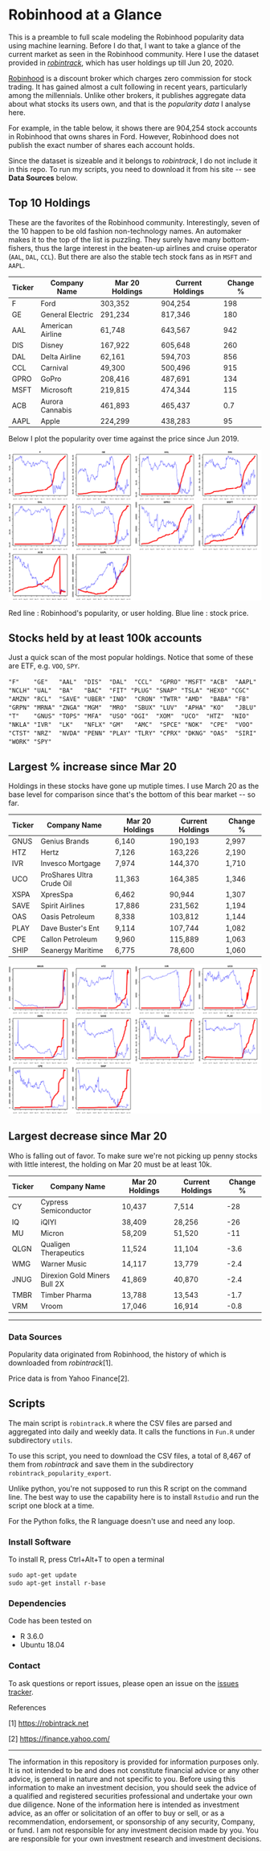 # Robinhood at a Glance

This is a preamble to full scale modeling the Robinhood popularity data using machine learning. Before I do that, I want to 
take a glance of the current market as seen in the Robinhood community. Here I use the dataset provided in [*robintrack*](https://robintrack.net), 
which has user holdings up till Jun 20, 2020. 

[Robinhood](https://robinhood.com) is a discount broker which charges zero commission for stock trading. It has gained almost a cult following in
recent years, particularly among the millennials. Unlike other brokers, it publishes aggregate data about what stocks its
users own, and that is the *popularity data* I analyse here. 

For example, in the table below, it shows there are 904,254 stock accounts in Robinhood 
that owns shares in Ford. However, Robinhood does not publish the exact number of shares each account holds. 

Since the dataset is sizeable and it belongs to *robintrack*, I do not include it in this repo. 
To run my scripts, you need to download it from his site -- see __Data Sources__ below.

## Top 10 Holdings
These are the favorites of the Robinhood community. Interestingly, seven of the 10 happen to be old fashion non-technology names. An automaker makes it to the top of the list is puzzling. They surely have many bottom-fishers, thus the large interest in the beaten-up airlines and cruise operator (`AAL`, `DAL`, `CCL`). But there are also the stable tech stock fans as in `MSFT`  and `AAPL`.


| Ticker    |  Company Name   | Mar 20 Holdings | Current Holdings | Change % |
| -----------|--------|---------|---------|------|
|    F  |  Ford | 303,352  |  904,254 |  198  |
|   GE  |  General Electric |291,234  |  817,346 | 180  |
|     AAL |  American Airline  |61,748  |  643,567 | 942 |
|  DIS  | Disney |167,922  |  605,648 | 260  |
|  DAL  |   Delta Airline | 62,161  |  594,703 | 856 |
|  CCL  |  Carnival | 49,300  |  500,496 | 915 |
| GPRO  | GoPro |208,416  |  487,691 | 134|
| MSFT  |  Microsoft |219,815  |  474,344 | 115 |
|    ACB  | Aurora Cannabis |461,893  |  465,437 | 0.7|
|   AAPL  |  Apple |224,299  |  438,283 | 95 |

Below I plot the popularity over time against the price since Jun 2019. 

![top_ten](plots/Top_10.png)

Red line : Robinhood's popularity, or user holding. Blue line : stock price.


## Stocks held by at least 100k accounts
Just a quick scan of the most popular holdings. Notice that some of these are ETF, e.g. `VOO`, `SPY`. 

`"F"    "GE"   "AAL"  "DIS"  "DAL"  "CCL"  "GPRO" "MSFT" "ACB"  "AAPL" "NCLH" "UAL"  "BA"   "BAC"  "FIT"
"PLUG" "SNAP" "TSLA" "HEXO" "CGC"  "AMZN" "RCL"  "SAVE" "UBER" "INO"  "CRON" "TWTR" "AMD"  "BABA" "FB" "GRPN" "MRNA" "ZNGA"
"MGM"  "MRO"  "SBUX" "LUV"  "APHA" "KO"   "JBLU" "T"    "GNUS" "TOPS" "MFA"  "USO" "OGI"  "XOM"  "UCO"  "HTZ"  "NIO"  "NKLA" "IVR"  "LK"   "NFLX" "GM"   "AMC"  "SPCE" "NOK"  "CPE"  "VOO" "CTST" "NRZ"  "NVDA" "PENN" "PLAY" "TLRY" "CPRX" "DKNG" "OAS"  "SIRI" "WORK" "SPY"` 


## Largest % increase since Mar 20
Holdings in these stocks have gone up mutiple times. I use March 20 as the base level for comparison since that's the bottom of this bear market -- so far. 

    
| Ticker    |  Company Name   | Mar 20 Holdings | Current Holdings | Change % |
| -----------|--------|---------|---------|------|
| GNUS   | Genius Brands |  6,140 |   190,193  | 2,997 |
|  HTZ   | Hertz|  7,126 |   163,226|  2,190|
|  IVR   | Invesco Mortgage|  7,974  |  144,370 |  1,710|
|  UCO  |ProShares Ultra Crude Oil|  11,363  |  164,385 |  1,346|
| XSPA  |XpresSpa |   6,462  |   90,944 |  1,307|
| SAVE  |Spirit Airlines|  17,886  |  231,562 |  1,194|
|  OAS  |Oasis Petroleum|   8,338  |  103,812 |  1,144|
| PLAY  |Dave Buster's Ent|   9,114  |  107,744 |  1,082|
|  CPE  |Callon Petroleum|   9,960  |  115,889 |  1,063|
| SHIP  |Seanergy Maritime|   6,775  |   78,600 |  1,060|


![top_ten](plots/Largest_incr.png)



## Largest decrease since Mar 20
Who is falling out of favor. To make sure we're not picking up penny stocks with little
interest, the holding on Mar 20 must be at least 10k. 


| Ticker    |  Company Name   | Mar 20 Holdings | Current Holdings | Change % |
| -----------|--------|---------|---------|------|
|   CY  |Cypress Semiconductor |   10,437 |     7,514|  -28 |
|   IQ  |iQIYI|   38,409 |     28,256| -26 |
|   MU |Micron|    58,209|     51,520| -11|
| QLGN  |Qualigen Therapeutics|   11,524|     11,104|  -3.6|
|  WMG  |Warner Music|   14,117|     13,779|  -2.4|
| JNUG  |Direxion Gold Miners Bull 2X|   41,869|  40,870|  -2.4|
| TMBR  |Timber Pharma|   13,788|     13,543|  -1.7|
|  VRM   |Vroom|  17,046|     16,914|  -0.8|


-----
 
### Data Sources
Popularity data originated from Robinhood, the history of which is downloaded from *robintrack*[1]. 

Price data is from Yahoo Finance[2].

## Scripts
The main script is `robintrack.R` where the CSV files are parsed and aggregated into daily and weekly data. It calls the functions in `Fun.R` under subdirectory `utils`.

To use this script, you need to download the CSV files, a total of 8,467 of them from *robintrack* and save them in the subdirectory `robintrack_popularity_export`. 

Unlike python, you're not supposed to run this R script on the command line. The best way to use the capability here is to install `Rstudio` and run the script one block at a time.

For the Python folks, the R language doesn't use and need any loop. 


### Install Software
To install R, press Ctrl+Alt+T to open a terminal

    sudo apt-get update 
    sudo apt-get install r-base

### Dependencies
Code has been tested on 
* R 3.6.0
* Ubuntu 18.04 


### Contact
To ask questions or report issues, please open an issue on the [issues tracker](https://github.com/htso/Robinhood_at_a_glance/issues).


References

[1] https://robintrack.net

[2] https://finance.yahoo.com/

-----

The information in this repository is provided for information purposes only. It is not intended to be and does not
constitute financial advice or any other advice, is general in nature and not specific to you. Before using this
information to make an investment decision, you should seek the advice of a qualified and registered securities
professional and undertake your own due diligence. None of the information here is intended as investment advice,
as an offer or solicitation of an offer to buy or sell, or as a recommendation, endorsement, or sponsorship of any
security, Company, or fund. I am not responsible for any investment decision made by you. You are responsible for
your own investment research and investment decisions.


